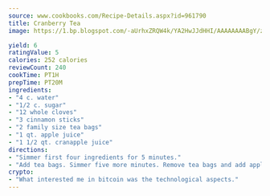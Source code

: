 ```yaml
---
source: www.cookbooks.com/Recipe-Details.aspx?id=961790
title: Cranberry Tea
image: https://1.bp.blogspot.com/-aUrhxZRQW4k/YA2HwJJdHHI/AAAAAAAABgY/z2R8OXCxqDoBQtRn-q-fHG8g9_G4G1HBwCLcBGAsYHQ/s320/13.png

yield: 6
ratingValue: 5
calories: 252 calories
reviewCount: 240
cookTime: PT1H
prepTime: PT20M
ingredients:
- "4 c. water"
- "1/2 c. sugar"
- "12 whole cloves"
- "3 cinnamon sticks"
- "2 family size tea bags"
- "1 qt. apple juice"
- "1 1/2 qt. cranapple juice"
directions:
- "Simmer first four ingredients for 5 minutes."
- "Add tea bags. Simmer five more minutes. Remove tea bags and add apple juice and cranapple juice. Serve hot."
crypto:
- "What interested me in bitcoin was the technological aspects."
---
```

